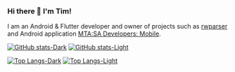 ### Hi there 👋 I'm Tim!
I am an Android & Flutter developer and owner of projects such as [rwparser](https://github.com/Lime-blur/rwparser) and Android application [MTA:SA Developers: Mobile](https://play.google.com/store/apps/details?id=ru.limedev.mtacse).

[![GitHub stats-Dark](https://github-readme-stats.vercel.app/api?username=Lime-blur&show_icons=true&theme=dark&show=prs_merged&include_all_commits=true&custom_title=GitHub%20Stats#gh-dark-mode-only)](https://github.com/anuraghazra/github-readme-stats#gh-dark-mode-only)
[![GitHub stats-Light](https://github-readme-stats.vercel.app/api?username=Lime-blur&show_icons=true&theme=default&show=prs_merged&include_all_commits=true&custom_title=GitHub%20Stats#gh-light-mode-only)](https://github.com/anuraghazra/github-readme-stats#gh-light-mode-only)

[![Top Langs-Dark](https://github-readme-stats.vercel.app/api/top-langs/?username=Lime-blur&layout=donut&langs_count=6&size_weight=0.5&count_weight=0.5#gh-dark-mode-only)](https://github.com/anuraghazra/github-readme-stats#gh-dark-mode-only)
[![Top Langs-Light](https://github-readme-stats.vercel.app/api/top-langs/?username=Lime-blur&layout=donut&langs_count=6&size_weight=0.5&count_weight=0.5#gh-light-mode-only)](https://github.com/anuraghazra/github-readme-stats#gh-light-mode-only)
